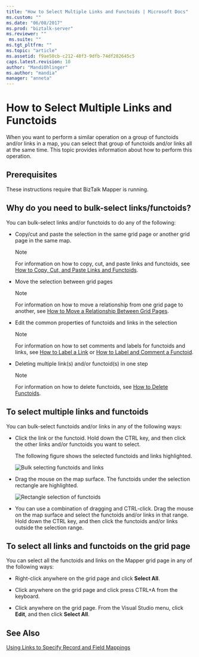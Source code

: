 ```yaml
---
title: "How to Select Multiple Links and Functoids | Microsoft Docs"
ms.custom: ""
ms.date: "06/08/2017"
ms.prod: "biztalk-server"
ms.reviewer: ""
 ms.suite: ""
ms.tgt_pltfrm: ""
ms.topic: "article"
ms.assetid: f9ae50cb-c212-48f3-9dfb-74df282645c5
caps.latest.revision: 10
author: "MandiOhlinger"
ms.author: "mandia"
manager: "anneta"
---
```

# How to Select Multiple Links and Functoids
When you want to perform a similar operation on a group of functoids and/or links in a map, you can select that group of functoids and/or links all at the same time. This topic provides information about how to perform this operation.  
  
## Prerequisites  
 These instructions require that BizTalk Mapper is running.  
  
## Why do you need to bulk-select links/functoids?  
 You can bulk-select links and/or functoids to do any of the following:  
  
-   Copy/cut and paste the selection in the same grid page or another grid page in the same map.  
  
    > [!NOTE]
    >  For information on how to copy, cut, and paste links and functoids, see [How to Copy, Cut, and Paste Links and Functoids](../core/how-to-copy-cut-and-paste-links-and-functoids.md).  
  
-   Move the selection between grid pages  
  
    > [!NOTE]
    >  For information on how to move a relationship from one grid page to another, see [How to Move a Relationship Between Grid Pages](../core/how-to-move-a-relationship-between-grid-pages.md).  
  
-   Edit the common properties of functoids and links in the selection  
  
    > [!NOTE]
    >  For information on how to set comments and labels for functoids and links, see [How to Label a Link](../core/how-to-label-a-link.md) or [How to Label and Comment a Functoid](../core/how-to-label-and-comment-a-functoid.md).  
  
-   Deleting multiple link(s) and/or functoid(s) in one step  
  
    > [!NOTE]
    >  For information on how to delete functoids, see [How to Delete Functoids](../core/how-to-delete-functoids.md).  
  
## To select multiple links and functoids  
 You can bulk-select functoids and/or links in any of the following ways:  
  
-   Click the link or the functoid. Hold down the CTRL key, and then click the other links and/or functoids you want to select.  
  
     The following figure shows the selected functoids and links highlighted.  
  
     ![Bulk selecting functoids and links](../core/media/bulkselect-functois-links.gif "BulkSelect_Functois&Links")  
  
-   Drag the mouse on the map surface. The functoids under the selection rectangle are highlighted.  
  
     ![Rectangle selection of functoids](../core/media/bulkselect-selectionrectangle.gif "BulkSelect_SelectionRectangle")  
  
-   You can use a combination of dragging and CTRL-click. Drag the mouse on the map surface and select the functoids and/or links in that range. Hold down the CTRL key, and then click the functoids and/or links outside the selection range.  
  
## To select all links and functoids on the grid page  
 You can select all the functoids and links on the Mapper grid page in any of the following ways:  
  
-   Right-click anywhere on the grid page and click **Select All**.  
  
-   Click anywhere on the grid page and click press CTRL+A from the keyboard.  
  
-   Click anywhere on the grid page. From the Visual Studio menu, click **Edit**, and then click **Select All**.  
  
## See Also  
 [Using Links to Specify Record and Field Mappings](../core/using-links-to-specify-record-and-field-mappings.md)